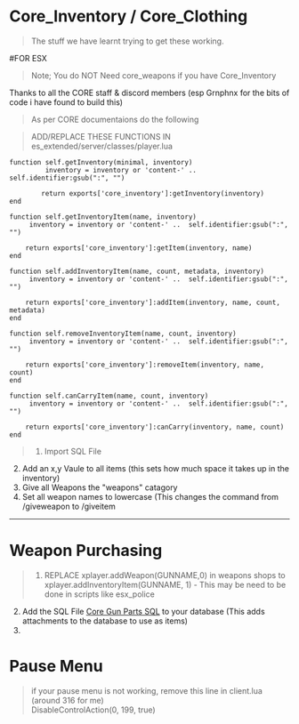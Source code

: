 # Core_Inventory / Core_Clothing

> The stuff we have learnt trying to get these working. 

#FOR ESX
>Note; You do NOT Need core_weapons if you have Core_Inventory

Thanks to all the CORE staff & discord members (esp Grnphnx for the bits of code i have found to build this) 

>As per CORE documentaions do the following


>ADD/REPLACE THESE FUNCTIONS IN es_extended/server/classes/player.lua

  	function self.getInventory(minimal, inventory)
			 inventory = inventory or 'content-' ..  self.identifier:gsub(":", "")

        	return exports['core_inventory']:getInventory(inventory)
	end

	function self.getInventoryItem(name, inventory)
		 inventory = inventory or 'content-' ..  self.identifier:gsub(":", "")

        return exports['core_inventory']:getItem(inventory, name)
	end

	function self.addInventoryItem(name, count, metadata, inventory)
		 inventory = inventory or 'content-' ..  self.identifier:gsub(":", "")

        return exports['core_inventory']:addItem(inventory, name, count, metadata)
	end

	function self.removeInventoryItem(name, count, inventory)
		 inventory = inventory or 'content-' ..  self.identifier:gsub(":", "")

        return exports['core_inventory']:removeItem(inventory, name, count)
	end

	function self.canCarryItem(name, count, inventory)
		 inventory = inventory or 'content-' ..  self.identifier:gsub(":", "")

        return exports['core_inventory']:canCarry(inventory, name, count)
	end
	
>1) Import SQL File
 2) Add an x,y Vaule to all items (this sets how much space it takes up in the inventory)
 3) Give all Weapons the "weapons" catagory
 4) Set all weapon names to lowercase (This changes the command from /giveweapon to /giveitem 
 
 ---
 
 # Weapon Purchasing
 >1) REPLACE xplayer.addWeapon(GUNNAME,0) in weapons shops to xplayer.addInventoryItem(GUNNAME, 1) - This may be need to be done in scripts like esx_police
  2) Add the SQL File [Core Gun Parts SQL](docs/coregunparts.md) to your database (This adds attachments to the database to use as items)
  3)
  
 # Pause Menu
 
 >if your pause menu is not working, remove this line in client.lua (around 316 for me)  
DisableControlAction(0, 199, true)